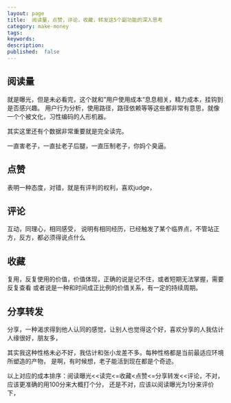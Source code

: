 ```yaml
---
layout: page
title:  阅读量，点赞，评论，收藏，转发这5个副功能的深入思考
category: make-money
tags:
keywords:
description:
published:  false
---
```


## 阅读量
就是曝光，但是未必看完，这个就和”用户使用成本“息息相关，精力成本，挂钩到是否感兴趣。
用户行为分析，使用路径，路径依赖等等这些都非常有意思，就像一个个被文化，习性编码的人形机器。

其实这里还有个数据非常重要就是完全读完。

一直害老子，一直扯老子后腿，一直压制老子，你妈个臭逼。
## 点赞
表明一种态度，对错，就是有评判的权利，喜欢judge，

## 评论
互动，同理心，相同感受，
说明有相同经历，已经触发了某个临界点，不管站正方，反方，都必须得说点什么

## 收藏
复用，反复使用的价值，价值体现，正确的说是记不住，或者短期无法掌握，需要反复查看
或者说是一种和时间成正比例的价值关系，有一定的持续周期。

## 分享转发
分享，一种渴求得到他人认同的感觉，让别人也觉得这个好，喜欢分享的人我估计人缘很好，朋友多，

其实我这种性格未必不好，我估计和张小龙差不多。每种性格都是当前最适应环境所塑造的产物， 
是啊，有时候想，老子能活到现在都是个奇迹。

以上对应的成本排序：阅读曝光<<读完<=收藏<点赞<=分享转发<<评论，不对，应该更准确的用100分来大概打个分，
还是不对，应该以阅读曝光为1分来评价下，


